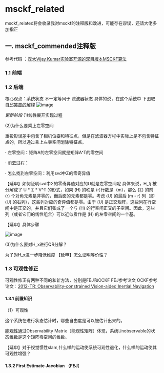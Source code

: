# msckf_related
msckf_related将会收录我对msckf的注释版和改进，可能存在谬误，还请大佬多加指正
## 一. msckf_commended注释版
参考代码 ：[宾大Vijay Kumar实验室开源的双目版本MSCKF算法](https://github.com/KumarRobotics/msckf_vio) 
### 1.1 前端
### 1.2 后端
核心观点：系统状态 不一定等同于 滤波器状态
具体的说，在这个系统中
下图取自[邱笑晨的解释](https://www.bilibili.com/video/BV1Y4411g7FJ/?vd_source=0ada5c95f58cb319a77c62f35a4c0057)
![image](https://github.com/EveningLin/msckf_related/assets/110521494/519f889c-b1f9-456b-9df3-1a84405347ee)


_更新阶段_
(1)线性展开实现过程

(2)为什么要乘上左零空间

重投影误差中包含了相机位姿和特征点，但是在滤波器方程中实际上是不包含特征点的，所以通过乘上左零空间消除特征点。

· 左零空间：矩阵A的左零空间就是矩阵A^T的零空间

· 消去过程：

· 怎么找到左零空间：利用svd中Σ的零奇异值

【延申】如何证明svd中Σ的零奇异值对应的U就是左零空间呢
具体来说，H_fj 被分解成了 U * Σ * V^T 的形式，如果 (H) 的秩是 (r)行数是（m），那么 (Σ) 的前 (r) 个对角元素是非零的，而后面的元素都是零。考虑 (U) 的最后 (m - r) 列（即 (U) 的右列），这些列对应的奇异值都是零。由于 (U) 是正交矩阵，这些列在行空间中是正交的，并且它们张成了一个与 (H) 的行空间正交的子空间。因此，这些列（或者它们的线性组合）可以近似看作是 (H) 的左零空间的一个基。

【延申】具体步骤

![image](https://github.com/EveningLin/msckf_related/assets/110521494/520b8f8a-b69d-4bd5-bad8-809c6578ee16)

(3)为什么要对H_x进行QR分解？

为了对H_x进一步降低维度
【延申】怎么证明等价性？

### 1.3 可观性修正
可观性修正有两种不同的和新方法，分别是FEJ和OCKF
FEJ参考论文
OCKF参考论文：[2012-TR: Observability-constrained Vision-aided Inertial Navigation]()
#### 1.3.1 前置知识
（1）可观性

这个系统在进行状态估计时，哪些自由度是可以被估计出来的。

能观性通过Observability Matrix（能观性矩阵）体现，系统Unobservable的状态维数是这个矩阵零空间的维数。

【延申】对于视觉惯性slam,什么样的运动使系统可观性退化，什么样的运动使其可观性增强？



#### 1.3.2 First Estimate Jacobian （FEJ）


